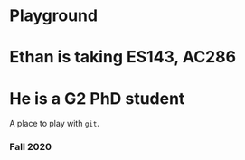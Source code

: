 # Playground

# Ethan is taking ES143, AC286
# He is a G2 PhD student

A place to play with `git`.

### Fall 2020
